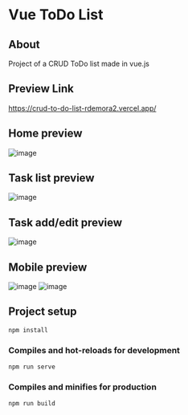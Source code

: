 # Vue ToDo List

## About
Project of a CRUD ToDo list made in vue.js

## Preview Link
https://crud-to-do-list-rdemora2.vercel.app/

## Home preview
![image](https://user-images.githubusercontent.com/103211332/187738997-5fad281b-2d97-402d-a403-bc553dc49fcf.png)

## Task list preview
![image](https://user-images.githubusercontent.com/103211332/187726589-3ec7f2d2-f99d-4840-be14-1d98f5414a12.png)

## Task add/edit preview
![image](https://user-images.githubusercontent.com/103211332/187726912-c489ff92-624b-49fc-83d6-27ecb09c082e.png)

## Mobile preview
![image](https://user-images.githubusercontent.com/103211332/187727114-a1d7ff30-9ef7-40c7-91c6-033750b5973c.png)
![image](https://user-images.githubusercontent.com/103211332/187727430-3592824d-8541-430b-af60-f40cc2d40296.png)

## Project setup
```
npm install
```

### Compiles and hot-reloads for development
```
npm run serve
```

### Compiles and minifies for production
```
npm run build
```
